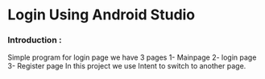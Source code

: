 # Login Using Android Studio 

### Introduction :
Simple program for login page we have 3 pages 
1- Mainpage 
2- login page 
3- Register page
In this project we use Intent to switch to another page.
